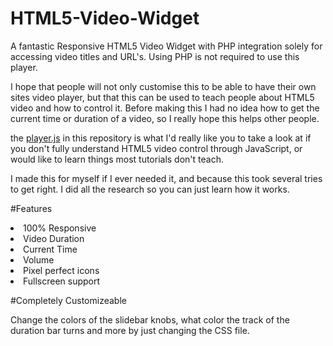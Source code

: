 # HTML5-Video-Widget
A fantastic Responsive HTML5 Video Widget with PHP integration solely for accessing video titles and URL's. Using PHP is not required to use this player.

I hope that people will not only customise this to be able to have their own sites video player, but that this can be used to teach people about HTML5 video and how to control it. Before making this I had no idea how to get the current time or duration of a video, so I really hope this helps other people.

the <a href="https://github.com/brandonjordan1/HTML5-Video-Widget/blob/master/js/player.js">player.js</a> in this repository is what I'd really like you to take a look at if you don't fully understand HTML5 video control through JavaScript, or would like to learn things most tutorials don't teach.

I made this for myself if I ever needed it, and because this took several tries to get right. I did all the research so you can just learn how it works.

#Features

<li>100% Responsive</li>
<li>Video Duration</li>
<li>Current Time</li>
<li>Volume</li>
<li>Pixel perfect icons</li>
<li>Fullscreen support</li>

#Completely Customizeable

Change the colors of the slidebar knobs, what color the track of the duration bar turns and more by just changing the CSS file.
